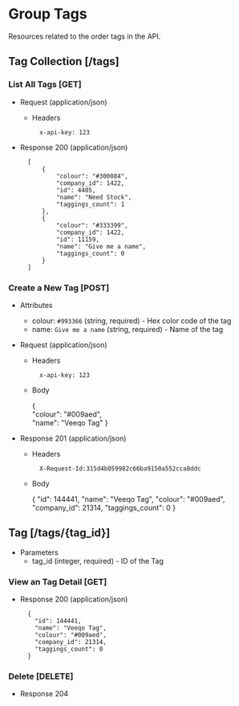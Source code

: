 # Group Tags

Resources related to the order tags in the API.

## Tag Collection [/tags]

### List All Tags [GET]

+ Request (application/json)

    + Headers

            x-api-key: 123

+ Response 200 (application/json)

        [
            {
                "colour": "#300084",
                "company_id": 1422,
                "id": 4405,
                "name": "Need Stock",
                "taggings_count": 1
            },
            {
                "colour": "#333399",
                "company_id": 1422,
                "id": 11159,
                "name": "Give me a name",
                "taggings_count": 0
            }
        ]


### Create a New Tag [POST]

+ Attributes
    + colour: `#993366` (string, required) - Hex color code of the tag
    + name: `Give me a name` (string, required) - Name of the tag

+ Request (application/json)

    + Headers

            x-api-key: 123

    + Body

        {   
            "colour": "#009aed",   
            "name": "Veeqo Tag" 
        }

+ Response 201 (application/json)

    + Headers

            X-Request-Id:315d4b059982c66ba9150a552cca8ddc

    + Body

        {
          "id": 144441,
          "name": "Veeqo Tag",
          "colour": "#009aed",
          "company_id": 21314,
          "taggings_count": 0
        }

## Tag [/tags/{tag_id}]

+ Parameters
    + tag_id (integer, required) - ID of the Tag

### View an Tag Detail [GET]

+ Response 200 (application/json)

        {
          "id": 144441,
          "name": "Veeqo Tag",
          "colour": "#009aed",
          "company_id": 21314,
          "taggings_count": 0
        }

### Delete [DELETE]

+ Response 204
